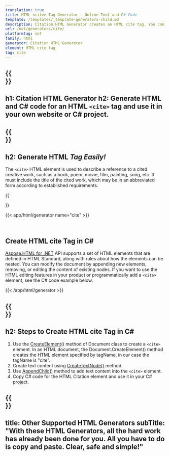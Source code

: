 ```yaml
---
translation: true
title: HTML <cite> Tag Generator - Online Tool and C# Code
template: /templates/_template-generators-child.md
description: Citation HTML Generator creates an HTML cite tag. You can preview, copy generated HTML and C# code and use it in your website or C# project
url: /net/generators/cite/
platformtag: net
family: html
generator: Citation HTML Generator
element: HTML cite tag
tag: cite
---
```


{{<section banner>}}
---
h1: Citation HTML Generator
h2: Generate HTML and C# code for an HTML `<cite>` tag and use it in your own website or C# project.
---

{{<section overview>}}
---
h2: Generate HTML <cite> Tag Easily!
---

The `<cite>` HTML element is used to describe a reference to a cited creative work, such as a book, poem, movie, film, painting, song, etc. It must include the title of the cited work, which may be in an abbreviated form according to established requirements.

{{<section plugin>}}

{{< app/html/generator name="cite" >}}

<br>
<h2> Create HTML cite Tag in C#</h2>

[Aspose.HTML for .NET](/html/{{lang.url-fragment}}net/) API supports a set of HTML elements that are defined in HTML Standard, along with rules about how the elements can be nested. You can modify the document by appending new elements, removing, or editing the content of existing nodes. If you want to use the HTML editing features in your product or programmatically add a `<cite>` element, see the C# code example below:

{{< /app/html/generator >}}

{{<section steps>}}
---
h2: Steps to Create HTML cite Tag in C#
---

1. Use the [CreateElement()](https://reference.aspose.com/html/net/aspose.html.dom/document/createelement/) method of Document class to create a `<cite>` element. In an HTML document, the Document.CreateElement() method creates the HTML element specified by tagName, in our case the tagName is "cite".
2. Create text content using [CreateTextNode()](https://reference.aspose.com/html/net/aspose.html.dom/document/createtextnode/) method.
3. Use [AppendChild()](https://reference.aspose.com/html/net/aspose.html.dom/node/appendchild/) method to add text content into the `<cite>` element. 
4. Copy C# code for the HTML Citation element and use it in your C# project.

{{<section other-generators>}}
---
title: Other Supported HTML Generators
subTitle: "With these HTML Generators, all the hard work has already been done for you. All you have to do is copy and paste. Clear, safe and simple!"
---